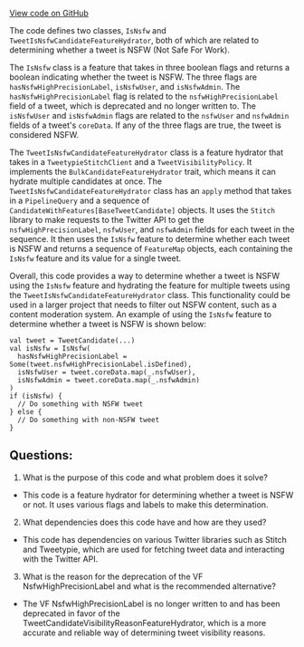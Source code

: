 [View code on GitHub](https://github.com/misbahsy/the-algorithm/product-mixer/component-library/src/main/scala/com/twitter/product_mixer/component_library/feature_hydrator/candidate/tweet_is_nsfw/TweetIsNsfwCandidateFeatureHydrator.scala)

The code defines two classes, `IsNsfw` and `TweetIsNsfwCandidateFeatureHydrator`, both of which are related to determining whether a tweet is NSFW (Not Safe For Work). 

The `IsNsfw` class is a feature that takes in three boolean flags and returns a boolean indicating whether the tweet is NSFW. The three flags are `hasNsfwHighPrecisionLabel`, `isNsfwUser`, and `isNsfwAdmin`. The `hasNsfwHighPrecisionLabel` flag is related to the `nsfwHighPrecisionLabel` field of a tweet, which is deprecated and no longer written to. The `isNsfwUser` and `isNsfwAdmin` flags are related to the `nsfwUser` and `nsfwAdmin` fields of a tweet's `coreData`. If any of the three flags are true, the tweet is considered NSFW.

The `TweetIsNsfwCandidateFeatureHydrator` class is a feature hydrator that takes in a `TweetypieStitchClient` and a `TweetVisibilityPolicy`. It implements the `BulkCandidateFeatureHydrator` trait, which means it can hydrate multiple candidates at once. The `TweetIsNsfwCandidateFeatureHydrator` class has an `apply` method that takes in a `PipelineQuery` and a sequence of `CandidateWithFeatures[BaseTweetCandidate]` objects. It uses the `Stitch` library to make requests to the Twitter API to get the `nsfwHighPrecisionLabel`, `nsfwUser`, and `nsfwAdmin` fields for each tweet in the sequence. It then uses the `IsNsfw` feature to determine whether each tweet is NSFW and returns a sequence of `FeatureMap` objects, each containing the `IsNsfw` feature and its value for a single tweet.

Overall, this code provides a way to determine whether a tweet is NSFW using the `IsNsfw` feature and hydrating the feature for multiple tweets using the `TweetIsNsfwCandidateFeatureHydrator` class. This functionality could be used in a larger project that needs to filter out NSFW content, such as a content moderation system. An example of using the `IsNsfw` feature to determine whether a tweet is NSFW is shown below:

```
val tweet = TweetCandidate(...)
val isNsfw = IsNsfw(
  hasNsfwHighPrecisionLabel = Some(tweet.nsfwHighPrecisionLabel.isDefined),
  isNsfwUser = tweet.coreData.map(_.nsfwUser),
  isNsfwAdmin = tweet.coreData.map(_.nsfwAdmin)
)
if (isNsfw) {
  // Do something with NSFW tweet
} else {
  // Do something with non-NSFW tweet
}
```
## Questions: 
 1. What is the purpose of this code and what problem does it solve?
- This code is a feature hydrator for determining whether a tweet is NSFW or not. It uses various flags and labels to make this determination.

2. What dependencies does this code have and how are they used?
- This code has dependencies on various Twitter libraries such as Stitch and Tweetypie, which are used for fetching tweet data and interacting with the Twitter API.

3. What is the reason for the deprecation of the VF NsfwHighPrecisionLabel and what is the recommended alternative?
- The VF NsfwHighPrecisionLabel is no longer written to and has been deprecated in favor of the TweetCandidateVisibilityReasonFeatureHydrator, which is a more accurate and reliable way of determining tweet visibility reasons.